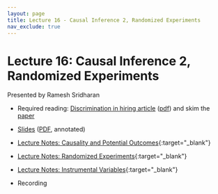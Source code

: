 ```yaml
---
layout: page
title: Lecture 16 - Causal Inference 2, Randomized Experiments
nav_exclude: true
---
```


# Lecture 16: Causal Inference 2, Randomized Experiments

Presented by Ramesh Sridharan

- Required reading:  [Discrimination in hiring article](https://www.nytimes.com/2021/07/29/business/economy/hiring-racial-discrimination.html) ([pdf](https://drive.google.com/file/d/1oocOtWYRsrFS_CEzeSm_t3mlBqdHKUmw/view?usp=sharing)) and skim the [paper](https://www.nber.org/papers/w29053)
- [Slides](https://docs.google.com/presentation/d/1oc-k_NyeLxCDuydx6_ttLKQon7yssXcuAkvfoDzL1HE/edit?usp=sharing) ([PDF](https://drive.google.com/file/d/1-nZCY_e_1Tf7Dgf-1h8Vz4v0ZAZNJwKP/view?usp=sharing), annotated)
- [Lecture Notes: Causality and Potential Outcomes](https://data102.datahub.berkeley.edu/hub/user-redirect/git-pull?repo=https%3A%2F%2Fgithub.com%2Fds-102%2Ffa23-materials&urlpath=tree%2Ffa23-materials%2Flecture%2Flecture15%2F01_association_correlation_causation.ipynb&branch=main){:target="_blank"}
- [Lecture Notes: Randomized Experiments](https://data102.datahub.berkeley.edu/hub/user-redirect/git-pull?repo=https%3A%2F%2Fgithub.com%2Fds-102%2Ffa23-materials&urlpath=tree%2Ffa23-materials%2Flecture%2Flecture15%2F04_randomized_experiments.ipynb&branch=main){:target="_blank"}
- [Lecture Notes: Instrumental Variables](https://data102.datahub.berkeley.edu/hub/user-redirect/git-pull?repo=https%3A%2F%2Fgithub.com%2Fds-102%2Ffa23-materials&urlpath=tree%2Ffa23-materials%2Flecture%2Flecture15%2F05_instrumental_variables.ipynb&branch=main){:target="_blank"}

- Recording
